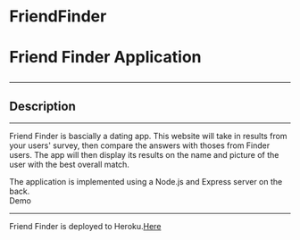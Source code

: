 # FriendFinder
<h1>Friend Finder Application
<hr>
<h2>Description</h2>
<hr>
Friend Finder is bascially a dating app. This website will take in results from
your users' survey, then compare the answers with thoses from Finder users. The app will then display its results on the name and picture of the user with the best overall match.

The application is implemented using a Node.js and Express server on the back.
<br>
Demo
<hr>
Friend Finder is deployed to Heroku.<a href="https://secure-lake-33538.herokuapp.com/">Here</a>